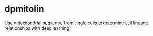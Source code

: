 # dpmitolin
Use mitochondrial sequence from single cells to determine cell lineage relationships with deep learning
